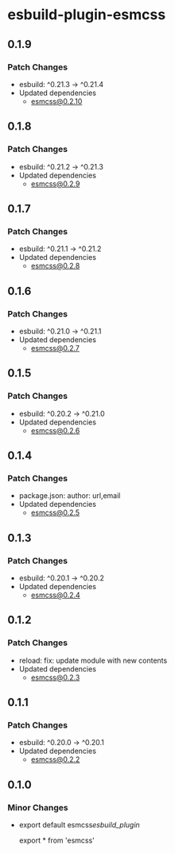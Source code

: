# esbuild-plugin-esmcss

## 0.1.9

### Patch Changes

- esbuild: ^0.21.3 -> ^0.21.4
- Updated dependencies
  - esmcss@0.2.10

## 0.1.8

### Patch Changes

- esbuild: ^0.21.2 -> ^0.21.3
- Updated dependencies
  - esmcss@0.2.9

## 0.1.7

### Patch Changes

- esbuild: ^0.21.1 -> ^0.21.2
- Updated dependencies
  - esmcss@0.2.8

## 0.1.6

### Patch Changes

- esbuild: ^0.21.0 -> ^0.21.1
- Updated dependencies
  - esmcss@0.2.7

## 0.1.5

### Patch Changes

- esbuild: ^0.20.2 -> ^0.21.0
- Updated dependencies
  - esmcss@0.2.6

## 0.1.4

### Patch Changes

- package.json: author: url,email
- Updated dependencies
  - esmcss@0.2.5

## 0.1.3

### Patch Changes

- esbuild: ^0.20.1 -> ^0.20.2
- Updated dependencies
  - esmcss@0.2.4

## 0.1.2

### Patch Changes

- reload: fix: update module with new contents
- Updated dependencies
  - esmcss@0.2.3

## 0.1.1

### Patch Changes

- esbuild: ^0.20.0 -> ^0.20.1
- Updated dependencies
  - esmcss@0.2.2

## 0.1.0

### Minor Changes

- export default esmcss*esbuild_plugin*

  export \* from 'esmcss'
